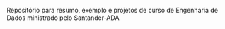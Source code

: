 Repositório para resumo, exemplo e projetos de curso de Engenharia de Dados ministrado pelo Santander-ADA